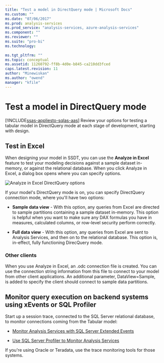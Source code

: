 ```yaml
---
title: "Test a model in DirectQuery mode | Microsoft Docs"
ms.custom: ""
ms.date: "07/06/2017"
ms.prod: analysis-services
ms.prod_service: "analysis-services, azure-analysis-services"
ms.component: ""
ms.reviewer: ""
ms.suite: "pro-bi"
ms.technology: 
  
ms.tgt_pltfrm: ""
ms.topic: conceptual
ms.assetid: 11260792-ff8b-4d0e-b845-ca210dd3fced
caps.latest.revision: 11
author: "Minewiskan"
ms.author: "owend"
manager: "kfile"
---
```

# Test a model in DirectQuery mode
[!INCLUDE[ssas-appliesto-sqlas-aas](../../includes/ssas-appliesto-sqlas-aas.md)]
  Review your options for testing a tabular model in DirectQuery mode at each stage of development, starting with design.  
  
## Test in Excel 
  
 When designing your model in SSDT, you can use the **Analyze in Excel** feature to test your modeling decisions against a sample dataset in-memory, or against the relational database.  When you click Analyze in Excel, a dialog box opens where you can specify options.
 
 ![Analyze in Excel DirectQuery options](../../analysis-services/tabular-models/media/analyze-in-excel-directquery-options.png)
 
 If your model's DirectQuery mode is on, you can specify DirectQuery connection mode, where you'll have two options:
 - **Sample data view** - With this option, any queries from Excel are directed to sample partitions containing a sample dataset in-memory. This option is helpful when you want to make sure any DAX formulas you have in measures, calculated columns, or row-level security perform correctly.
 
 - **Full data view** - With this option, any queries from Excel are sent to Analysis Services, and then on to the relational database. This option is, in-effect, fully functioning DirecQuery mode.
 
 ### Other clients
 When you use Analyze in Excel, an .odc connection file is created. You can use the connection string information from this file to connect to your model from other client applications. An additional parameter, DataView=Sample, is added to specify the client should connect to sample data partitions.  
  
## Monitor query execution on backend systems using xEvents or SQL Profiler 
 Start up a session trace, connected to the SQL Server relational database, to monitor connections coming from the Tabular model:  
  
-   [Monitor Analysis Services with SQL Server Extended Events](../../analysis-services/instances/monitor-analysis-services-with-sql-server-extended-events.md)  
  
-   [Use SQL Server Profiler to Monitor Analysis Services](../../analysis-services/instances/use-sql-server-profiler-to-monitor-analysis-services.md)  
  
 If you're using Oracle or Teradata, use the trace monitoring tools for those systems.  
  
  

